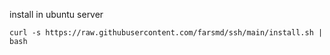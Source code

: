 install in ubuntu server
```
curl -s https://raw.githubusercontent.com/farsmd/ssh/main/install.sh | bash
```
